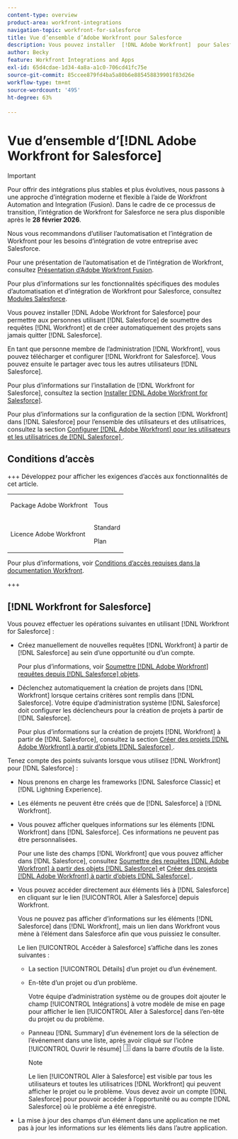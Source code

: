 ```yaml
---
content-type: overview
product-area: workfront-integrations
navigation-topic: workfront-for-salesforce
title: Vue d’ensemble d’Adobe Workfront pour Salesforce
description: Vous pouvez installer  [!DNL Adobe Workfront]  pour Salesforce afin de permettre aux personnes utilisant Salesforce de soumettre des requêtes  [!DNL Workfront]  et de créer automatiquement des projets sans jamais quitter Salesforce.
author: Becky
feature: Workfront Integrations and Apps
exl-id: 65d4cdae-1d34-4a8a-a1c0-706cd41fc75e
source-git-commit: 85ccee879fd4ba5a80b6e885458839901f83d26e
workflow-type: tm+mt
source-wordcount: '495'
ht-degree: 63%

---
```


# Vue d’ensemble d’[!DNL Adobe Workfront for Salesforce]

<!-- Audited: 5/2025 -->

>[!IMPORTANT]
>
>Pour offrir des intégrations plus stables et plus évolutives, nous passons à une approche d’intégration moderne et flexible à l’aide de Workfront Automation and Integration (Fusion). Dans le cadre de ce processus de transition, l’intégration de Workfront for Salesforce ne sera plus disponible après le **28 février 2026**.
>
>Nous vous recommandons d’utiliser l’automatisation et l’intégration de Workfront pour les besoins d’intégration de votre entreprise avec Salesforce.
>
>Pour une présentation de l’automatisation et de l’intégration de Workfront, consultez [Présentation d’Adobe Workfront Fusion](https://experienceleague.adobe.com/fr/docs/workfront-fusion/using/get-started-with-fusion/understand-workfront-fusion/workfront-fusion-overview).
>
>Pour plus d’informations sur les fonctionnalités spécifiques des modules d’automatisation et d’intégration de Workfront pour Salesforce, consultez [Modules Salesforce](https://experienceleague.adobe.com/en/docs/workfront-fusion/using/references/apps-and-their-modules/third-party-app-connectors/salesforce-modules).

Vous pouvez installer [!DNL Adobe Workfront for Salesforce] pour permettre aux personnes utilisant [!DNL Salesforce] de soumettre des requêtes [!DNL Workfront] et de créer automatiquement des projets sans jamais quitter [!DNL Salesforce].

En tant que personne membre de l’administration [!DNL Workfront], vous pouvez télécharger et configurer [!DNL Workfront for Salesforce]. Vous pouvez ensuite le partager avec tous les autres utilisateurs [!DNL Salesforce].

Pour plus d’informations sur l’installation de [!DNL Workfront for Salesforce], consultez la section [Installer [!DNL Adobe Workfront for Salesforce]](../../workfront-integrations-and-apps/using-workfront-with-salesforce/install-workfront-for-salesforce.md).

Pour plus d’informations sur la configuration de la section [!DNL Workfront] dans [!DNL Salesforce] pour l’ensemble des utilisateurs et des utilisatrices, consultez la section [Configurer  [!DNL Adobe Workfront]  pour les utilisateurs et les utilisatrices de  [!DNL Salesforce] ](../../workfront-integrations-and-apps/using-workfront-with-salesforce/configure-wf-section-for-salesforce-users.md).

## Conditions d’accès

+++ Développez pour afficher les exigences d’accès aux fonctionnalités de cet article.

<table style="table-layout:auto"> 
 <col> 
 <col> 
 <tbody> 
  <tr> 
   <td role="rowheader">Package Adobe Workfront</td> 
   <td> <p>Tous</p> </td> 
  </tr> 
  <tr> 
   <td role="rowheader">Licence Adobe Workfront</td> 
   <td> <p>Standard</p>
   <p>Plan</p> </td> 
  </tr> 
 </tbody> 
</table>

Pour plus d’informations, voir [Conditions d’accès requises dans la documentation Workfront](/help/quicksilver/administration-and-setup/add-users/access-levels-and-object-permissions/access-level-requirements-in-documentation.md).

+++

## [!DNL Workfront for Salesforce]

Vous pouvez effectuer les opérations suivantes en utilisant [!DNL Workfront for Salesforce] :

* Créez manuellement de nouvelles requêtes [!DNL Workfront] à partir de [!DNL Salesforce] au sein d’une opportunité ou d’un compte.

  Pour plus d’informations, voir [Soumettre [!DNL Adobe Workfront] requêtes depuis [!DNL Salesforce] objets](../../workfront-integrations-and-apps/using-workfront-with-salesforce/submit-workfront-requests-from-salesforce-objects.md).

* Déclenchez automatiquement la création de projets dans [!DNL Workfront] lorsque certains critères sont remplis dans [!DNL Salesforce]. Votre équipe d’administration système [!DNL Salesforce] doit configurer les déclencheurs pour la création de projets à partir de [!DNL Salesforce].

  Pour plus d’informations sur la création de projets [!DNL Workfront] à partir de [!DNL Salesforce], consultez la section [Créer des projets  [!DNL Adobe Workfront]  à partir d’objets  [!DNL Salesforce] ](../../workfront-integrations-and-apps/using-workfront-with-salesforce/create-wf-projects-from-salesforce-objects.md).

Tenez compte des points suivants lorsque vous utilisez [!DNL Workfront] pour [!DNL Salesforce] :

* Nous prenons en charge les frameworks [!DNL Salesforce Classic] et [!DNL Lightning Experience].
* Les éléments ne peuvent être créés que de [!DNL Salesforce] à [!DNL Workfront].
* Vous pouvez afficher quelques informations sur les éléments [!DNL Workfront] dans [!DNL Salesforce]. Ces informations ne peuvent pas être personnalisées.

  Pour une liste des champs [!DNL Workfront] que vous pouvez afficher dans [!DNL Salesforce], consultez [Soumettre des requêtes  [!DNL Adobe Workfront]  à partir des objets  [!DNL Salesforce] ](../../workfront-integrations-and-apps/using-workfront-with-salesforce/submit-workfront-requests-from-salesforce-objects.md) et [Créer des projets  [!DNL Adobe Workfront]  à partir d’objets [!DNL Salesforce] ](../../workfront-integrations-and-apps/using-workfront-with-salesforce/create-wf-projects-from-salesforce-objects.md).

* Vous pouvez accéder directement aux éléments liés à [!DNL Salesforce] en cliquant sur le lien [!UICONTROL Aller à Salesforce] depuis Workfront.

  Vous ne pouvez pas afficher d’informations sur les éléments [!DNL Salesforce] dans [!DNL Workfront], mais un lien dans Workfront vous mène à l’élément dans Salesforce afin que vous puissiez le consulter.

  Le lien [!UICONTROL Accéder à Salesforce] s’affiche dans les zones suivantes :

   * La section [!UICONTROL Détails] d’un projet ou d’un événement.
   * En-tête d’un projet ou d’un problème.

     Votre équipe d’administration système ou de groupes doit ajouter le champ [!UICONTROL Intégrations] à votre modèle de mise en page pour afficher le lien [!UICONTROL Aller à Salesforce] dans l’en-tête du projet ou du problème.
   * Panneau [!DNL Summary] d’un événement lors de la sélection de l’événement dans une liste, après avoir cliqué sur l’icône [!UICONTROL Ouvrir le résumé] ![Icône du panneau Résumé](assets/summary-panel-icon.png) dans la barre d’outils de la liste.

     >[!NOTE]
     >
     >Le lien [!UICONTROL Aller à Salesforce] est visible par tous les utilisateurs et toutes les utilisatrices [!DNL Workfront] qui peuvent afficher le projet ou le problème. Vous devez avoir un compte [!DNL Salesforce] pour pouvoir accéder à l’opportunité ou au compte [!DNL Salesforce] où le problème a été enregistré.

* La mise à jour des champs d’un élément dans une application ne met pas à jour les informations sur les éléments liés dans l’autre application.

